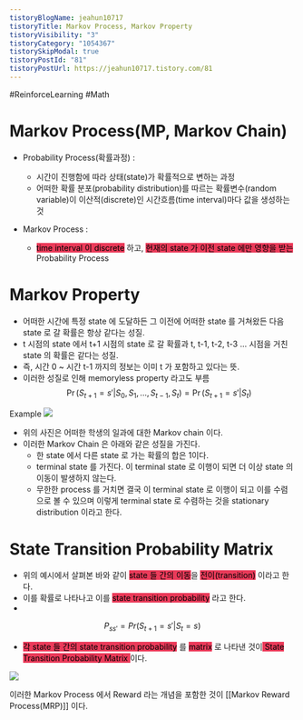 ```yaml
---
tistoryBlogName: jeahun10717
tistoryTitle: Markov Process, Markov Property
tistoryVisibility: "3"
tistoryCategory: "1054367"
tistorySkipModal: true
tistoryPostId: "81"
tistoryPostUrl: https://jeahun10717.tistory.com/81
---
```

 #ReinforceLearning #Math
# Markov Process(MP, Markov Chain)

* Probability Process(확률과정) : 
	* 시간이 진행함에 따라 상태(state)가 확률적으로 변하는 과정
	* 어떠한 확률 분포(probability distribution)를 따르는 확률변수(random variable)이 이산적(discrete)인 시간흐름(time interval)마다 값을 생성하는 것

* Markov Process : 
	* <mark style='background:#eb3b5a'>time interval 이 discrete</mark> 하고, <mark style='background:#eb3b5a'>현재의 state 가 이전 state 에만 영향을 받는</mark> Probability Process

# Markov Property

* 어떠한 시간에 특정 state 에 도달하든 그 이전에 어떠한 state 를 거쳐왔든 다음 state 로 갈 확률은 항상 같다는 성질. 
* t 시점의 state 에서 t+1 시점의 state 로 갈 확률과 t, t-1, t-2, t-3 ... 시점을 거친 state 의 확률은 같다는 성질.
* 즉, 시간 0 ~ 시간 t-1 까지의 정보는 이미 t 가 포함하고 있다는 뜻. 
* 이러한 성질로 인해 memoryless property 라고도 부름
$$
\Pr(S_{t+1} = s' | S_0, S_1, ..., S_{t-1}, S_t) = \Pr(S_{t+1} = s' | S_t)
$$

Example
![](img_store/Pasted%20image%2020240106141436.png)

* 위의 사진은 어떠한 학생의 일과에 대한 Markov chain 이다.
* 이러한 Markov Chain 은 아래와 같은 성질을 가진다.
	* 한 state 에서 다른 state 로 가는 확률의 합은 1이다.
	* terminal state 를 가진다. 이 terminal state 로 이행이 되면 더 이상 state 의 이동이 발생하지 않는다.
	* 무한한 process 를 거치면 결국 이 terminal state 로 이행이 되고 이를 수렴으로 볼 수 있으며 이렇게 terminal state 로 수렴하는 것을 stationary distribution 이라고 한다.

# State Transition Probability Matrix

* 위의 예시에서 살펴본 바와 같이 <mark style='background:#eb3b5a'>state 들 간의 이동</mark>을 <mark style='background:#eb3b5a'>전이(transition)</mark> 이라고 한다.
* 이를 확률로 나타나고 이를 <mark style='background:#eb3b5a'>state transition probability</mark> 라고 한다.
* 
$$
P_{ss'} = Pr(S_{t+1}=s'|S_t=s)
$$

* <mark style='background:#eb3b5a'>각 state 들 간의 state transition probability</mark> 를 <mark style='background:#eb3b5a'>matrix</mark> 로 나타낸 것이<mark style='background:#eb3b5a'> State Transition Probability Matrix </mark>이다.

![](img_store/Pasted%20image%2020240106142239.png)

이러한 Markov Process 에서 Reward 라는 개념을 포함한 것이 [[Markov Reward Process(MRP)]] 이다.

